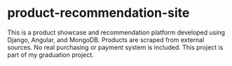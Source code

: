 # product-recommendation-site
This is a product showcase and recommendation platform developed using Django, Angular, and MongoDB. Products are scraped from external sources. No real purchasing or payment system is included. This project is part of my graduation project.
